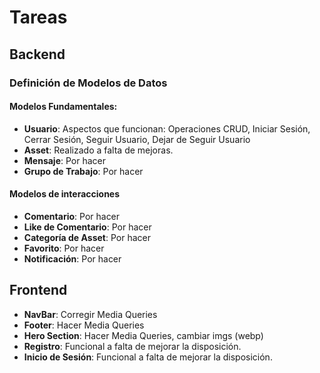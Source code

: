 # Tareas 

## Backend


### Definición de Modelos de Datos

#### Modelos Fundamentales:
- **Usuario**: Aspectos que funcionan: Operaciones CRUD, Iniciar Sesión, Cerrar Sesión, Seguir Usuario, Dejar de Seguir Usuario
- **Asset**: Realizado a falta de mejoras.
- **Mensaje**: Por hacer
- **Grupo de Trabajo**: Por hacer

#### Modelos de interacciones

- **Comentario**: Por hacer
- **Like de Comentario**: Por hacer
- **Categoría de Asset**: Por hacer
- **Favorito**: Por hacer
- **Notificación**: Por hacer


## Frontend

- **NavBar**: Corregir Media Queries
- **Footer**: Hacer Media Queries
- **Hero Section**: Hacer Media Queries, cambiar imgs (webp)
- **Registro**: Funcional a falta de mejorar la disposición.
- **Inicio de Sesión**: Funcional a falta de mejorar la disposición.
